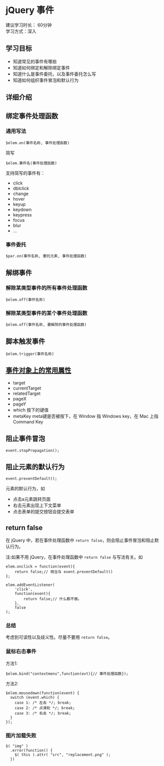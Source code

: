 # jQuery 事件
建议学习时长： 60分钟  
学习方式：深入  

## 学习目标
* 知道常见的事件有哪些
* 知道如何绑定和解除绑定事件
* 知道什么是事件委托，以及事件委托怎么写
* 知道如何组织事件冒泡和默认行为

## 详细介绍
## 绑定事件处理函数
### 通用写法
```
$elem.on(事件名称, 事件处理函数)
```

简写
```
$elem.事件名(事件处理函数)
```

支持简写的事件有：
* click
* dblclick
* change
* hover
* keyup
* keydown
* keypress
* focus
* blur
* ...

### 事件委托
```
$par.on(事件名称, 委托元素, 事件处理函数)
```

## 解绑事件
### 解除某类型事件的所有事件处理函数
```
$elem.off(事件名称)
```

### 解除某类型事件的某个事件处理函数
```
$elem.off(事件名称, 要解除的事件处理函数)
```

## 脚本触发事件
```
$elem.trigger(事件名称)
```

## [事件对象上的常用属性](https://api.jquery.com/category/events/event-object/)
* target
* currentTarget
* relatedTarget
* pageX
* pageY
* which 按下的键值
* metaKey meta键是否被按下，在 Window 指 Windows key，在 Mac 上指 Command Key


## 阻止事件冒泡
```
event.stopPropagation();
```

## 阻止元素的默认行为
```
event.preventDefault();
```

元素的默认行为，如

* 点击a元素跳转页面
* 右击元素出现上下文菜单
* 点击表单的提交按钮会提交表单

## return false
在 jQuery 中，若在事件处理函数中 `return false`，则会阻止事件冒泡和阻止默认行为。    

注:如果不用 jQuery，在事件处理函数中 `return false` 与写法有关。如
```
elem.onclick = function(event){
    return false;// 相当与 event.preventDefault()
};

elem.addEventListener(
    'click',
    function(event){
        return false;// 什么都不做。
    },
    false
);
```

### 总结
考虑到可读性以及歧义性。尽量不要用 `return false`。

### 鼠标右击事件
方法1:
```
$elem.bind("contextmenu",function(evt){// 事件处理函数});
```

方法2:
```
$elem.mousedown(function(event) {
  switch (event.which) {
    case 1: /* 左击 */; break;
    case 2: /* 点滑轮 */; break;
    case 3: /* 右击 */; break;
  }
});
```

### 图片加载失败
```
$( "img" )
  .error(function() {
    $( this ).attr( "src", "replacement.png" );
  })
```


